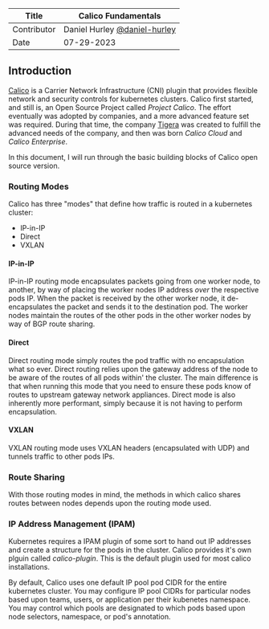 Title | Calico Fundamentals
--- | ---
Contributor | Daniel Hurley [@daniel-hurley](https://github.com/daniel-hurley/)
Date | 07-29-2023

## Introduction

[Calico](https://github.com/projectcalico/calico) is a Carrier Network Infrastructure (CNI) plugin that provides flexible network  and security controls for kubernetes clusters. Calico first started, and still is, an Open Source Project called *Project Calico*. The effort eventually was adopted by companies, and a more advanced feature set was required. During that time, the company  [Tigera](https://www.tigera.io/) was created to fulfill the advanced needs of the company, and then was born *Calico Cloud* and *Calico Enterprise*. 

In this document, I will run through the basic building blocks of Calico open source version.

### Routing Modes

Calico has three "modes" that define how traffic is routed in a kubernetes cluster:

- IP-in-IP
- Direct
- VXLAN

#### IP-in-IP

IP-in-IP routing mode encapsulates packets going from one worker node, to another, by way of placing the worker nodes IP address *over* the respective pods IP. When the packet is received by the other worker node, it de-encapsulates the packet and sends it to the destination pod. The worker nodes maintain the routes of the other pods in the other worker nodes by way of BGP route sharing.

#### Direct

Direct routing mode simply routes the pod traffic with no encapsulation what so ever. Direct routing relies upon the gateway address of the node to be aware of the routes of all pods within' the cluster. The main difference is that when running this mode that you need to ensure these pods know of routes to upstream gateway network appliances. Direct mode is also inherently more performant, simply because it is not having to perform encapsulation.

#### VXLAN

VXLAN routing mode uses VXLAN headers (encapsulated with UDP) and tunnels traffic to other pods IPs. 

### Route Sharing

With those routing modes in mind, the methods in which calico shares routes between nodes depends upon the routing mode used.

### IP Address Management (IPAM)

Kubernetes requires a IPAM plugin of some sort to hand out IP addresses and create a structure for the pods in the cluster. Calico provides it's own plguin called *calico-plugin*. This is the default plugin used for most calico installations. 

By default, Calico uses one default IP pool pod CIDR for the entire kubernetes cluster. You may configure IP pool CIDRs for particular nodes based upon teams, users, or application per their kubenetes namespace. You may control which pools are designated to which pods based upon node selectors, namespace, or pod's annotation. 